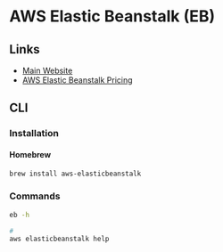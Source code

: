 # AWS Elastic Beanstalk (EB)

## Links

- [Main Website](https://docs.aws.amazon.com/elastic-beanstalk/index.html)
- [AWS Elastic Beanstalk Pricing](aws.amazon.com/elasticbeanstalk/pricing)

## CLI

### Installation

#### Homebrew

```sh
brew install aws-elasticbeanstalk
```

### Commands

```sh
eb -h

#
aws elasticbeanstalk help
```

<!-- ### Usage

```sh
#
eb list
``` -->

<!--
#
eb deploy

#
aws elasticbeanstalk help
-->
